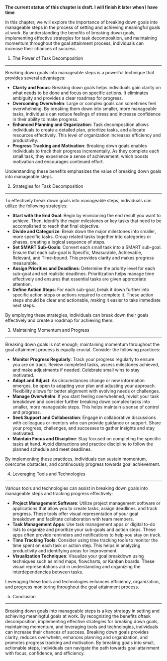 **The current status of this chapter is draft. I will finish it later when I have time**

In this chapter, we will explore the importance of breaking down goals into manageable steps in the process of setting and achieving meaningful goals at work. By understanding the benefits of breaking down goals, implementing effective strategies for task decomposition, and maintaining momentum throughout the goal attainment process, individuals can increase their chances of success.

1. The Power of Task Decomposition
----------------------------------

Breaking down goals into manageable steps is a powerful technique that provides several advantages:

* **Clarity and Focus**: Breaking down goals helps individuals gain clarity on what needs to be done and focus on specific actions. It eliminates ambiguity and provides a clear roadmap for progress.
* **Overcoming Overwhelm**: Large or complex goals can sometimes feel overwhelming. By breaking them down into smaller, more manageable tasks, individuals can reduce feelings of stress and increase confidence in their ability to make progress.
* **Enhanced Planning and Organization**: Task decomposition allows individuals to create a detailed plan, prioritize tasks, and allocate resources effectively. This level of organization increases efficiency and productivity.
* **Progress Tracking and Motivation**: Breaking down goals enables individuals to track their progress incrementally. As they complete each small task, they experience a sense of achievement, which boosts motivation and encourages continued effort.

Understanding these benefits emphasizes the value of breaking down goals into manageable steps.

2. Strategies for Task Decomposition
------------------------------------

To effectively break down goals into manageable steps, individuals can utilize the following strategies:

* **Start with the End Goal**: Begin by envisioning the end result you want to achieve. Then, identify the major milestones or key tasks that need to be accomplished to reach that final objective.
* **Divide and Categorize**: Break down the major milestones into smaller, more specific tasks. Group related tasks together into categories or phases, creating a logical sequence of steps.
* **Set SMART Sub-Goals**: Convert each small task into a SMART sub-goal. Ensure that each sub-goal is Specific, Measurable, Achievable, Relevant, and Time-bound. This provides clarity and makes progress measurable.
* **Assign Priorities and Deadlines**: Determine the priority level for each sub-goal and set realistic deadlines. Prioritization helps manage time effectively and ensures that essential tasks are given appropriate attention.
* **Define Action Steps**: For each sub-goal, break it down further into specific action steps or actions required to complete it. These action steps should be clear and actionable, making it easier to take immediate next steps.

By employing these strategies, individuals can break down their goals effectively and create a roadmap for achieving them.

3. Maintaining Momentum and Progress
------------------------------------

Breaking down goals is not enough; maintaining momentum throughout the goal attainment process is equally crucial. Consider the following practices:

* **Monitor Progress Regularly**: Track your progress regularly to ensure you are on track. Review completed tasks, assess milestones achieved, and make adjustments if needed. Celebrate small wins to stay motivated.
* **Adapt and Adjust**: As circumstances change or new information emerges, be open to adapting your plan and adjusting your approach. Flexibility allows for better alignment with evolving needs or challenges.
* **Manage Overwhelm**: If you start feeling overwhelmed, revisit your task breakdown and consider further breaking down complex tasks into smaller, more manageable steps. This helps maintain a sense of control and progress.
* **Seek Support and Collaboration**: Engage in collaborative discussions with colleagues or mentors who can provide guidance or support. Share your progress, challenges, and successes to gather insights and stay motivated.
* **Maintain Focus and Discipline**: Stay focused on completing the specific tasks at hand. Avoid distractions and practice discipline to follow the planned schedule and meet deadlines.

By implementing these practices, individuals can sustain momentum, overcome obstacles, and continuously progress towards goal achievement.

4. Leveraging Tools and Technologies
------------------------------------

Various tools and technologies can assist in breaking down goals into manageable steps and tracking progress effectively:

* **Project Management Software**: Utilize project management software or applications that allow you to create tasks, assign deadlines, and track progress. These tools offer visual representation of your goal breakdown and facilitate collaboration with team members.
* **Task Management Apps**: Use task management apps or digital to-do lists to organize and prioritize your sub-goals and action steps. These apps often provide reminders and notifications to help you stay on track.
* **Time Tracking Tools**: Consider using time tracking tools to monitor the time spent on each task or action step. This helps in analyzing productivity and identifying areas for improvement.
* **Visualization Techniques**: Visualize your goal breakdown using techniques such as mind maps, flowcharts, or Kanban boards. These visual representations aid in understanding and organizing the interdependencies between tasks.

Leveraging these tools and technologies enhances efficiency, organization, and progress monitoring throughout the goal attainment process.

5. Conclusion
-------------

Breaking down goals into manageable steps is a key strategy in setting and achieving meaningful goals at work. By recognizing the benefits oftask decomposition, implementing effective strategies for breaking down goals, maintaining momentum, and leveraging tools and technologies, individuals can increase their chances of success. Breaking down goals provides clarity, reduces overwhelm, enhances planning and organization, and promotes progress tracking and motivation. By breaking goals into small, actionable steps, individuals can navigate the path towards goal attainment with focus, confidence, and efficiency.
